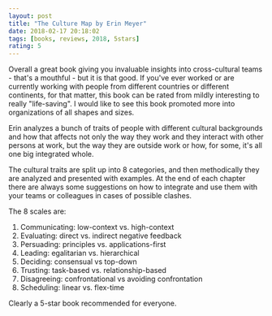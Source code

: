 ```yaml
---
layout: post
title: "The Culture Map by Erin Meyer"
date: 2018-02-17 20:18:02
tags: [books, reviews, 2018, 5stars]
rating: 5
---
```

Overall a great book giving you invaluable insights into cross-cultural teams - that's a mouthful - but it is that good. If you've ever worked or are currently working with people from different countries or different continents, for that matter, this book can be rated from mildly interesting to really "life-saving". I would like to see this book promoted more into organizations of all shapes and sizes.

Erin analyzes a bunch of traits of people with different cultural backgrounds and how that affects not only the way they work and they interact with other persons at work, but the way they are outside work or how, for some, it's all one big integrated whole.

The cultural traits are split up into 8 categories, and then methodically they are analyzed and presented with examples. At the end of each chapter there are always some suggestions on how to integrate and use them with your teams or colleagues in cases of possible clashes.

The 8 scales are:
1. Communicating: low-context vs. high-context
2. Evaluating: direct vs. indirect negative feedback
3. Persuading: principles vs. applications-first
4. Leading: egalitarian vs. hierarchical
5. Deciding: consensual vs top-down
6. Trusting: task-based vs. relationship-based
7. Disagreeing: confrontational vs avoiding confrontation
8. Scheduling: linear vs. flex-time

Clearly a 5-star book recommended for everyone.
